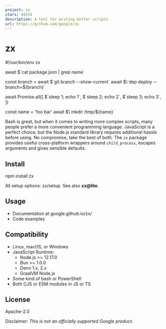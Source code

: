 ```yaml
---
project: zx
stars: 44334
description: A tool for writing better scripts
url: https://github.com/google/zx
---
```


zx
==

#!/usr/bin/env zx

await $\`cat package.json | grep name\`

const branch \= await $\`git branch --show-current\`
await $\`dep deploy --branch=${branch}\`

await Promise.all(\[
  $\`sleep 1; echo 1\`,
  $\`sleep 2; echo 2\`,
  $\`sleep 3; echo 3\`,
\])

const name \= 'foo bar'
await $\`mkdir /tmp/${name}\`

Bash is great, but when it comes to writing more complex scripts, many people prefer a more convenient programming language. JavaScript is a perfect choice, but the Node.js standard library requires additional hassle before using. No compromise, take the best of both. The `zx` package provides useful cross-platform wrappers around `child_process`, escapes arguments and gives sensible defaults.

Install
-------

npm install zx

All setup options: zx/setup. See also **zx@lite**.

Usage
-----

-   Documentation at google.github.io/zx/
-   Code examples

Compatibility
-------------

-   Linux, macOS, or Windows
-   JavaScript Runtime:
    -   Node.js >= 12.17.0
    -   Bun >= 1.0.0
    -   Deno 1.x, 2.x
    -   GraalVM Node.js
-   Some kind of bash or PowerShell
-   Both CJS or ESM modules in JS or TS

License
-------

Apache-2.0

Disclaimer: _This is not an officially supported Google product._
